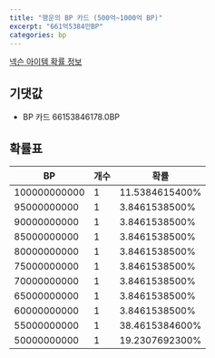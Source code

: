 ```yaml
---
title: "행운의 BP 카드 (500억~1000억 BP)"
excerpt: "661억5384만BP"
categories: bp
---
```

[넥슨 아이템 확률 정보](http://iteminfo.nexon.com/probability/fco?sn=7503)

## 기댓값
  - BP 카드 66153846178.0BP

## 확률표

|BP|개수|확률|
|---|---|---|
|100000000000|1|11.5384615400%|
|95000000000|1|3.8461538500%|
|90000000000|1|3.8461538500%|
|85000000000|1|3.8461538500%|
|80000000000|1|3.8461538500%|
|75000000000|1|3.8461538500%|
|70000000000|1|3.8461538500%|
|65000000000|1|3.8461538500%|
|60000000000|1|3.8461538500%|
|55000000000|1|38.4615384600%|
|50000000000|1|19.2307692300%|
